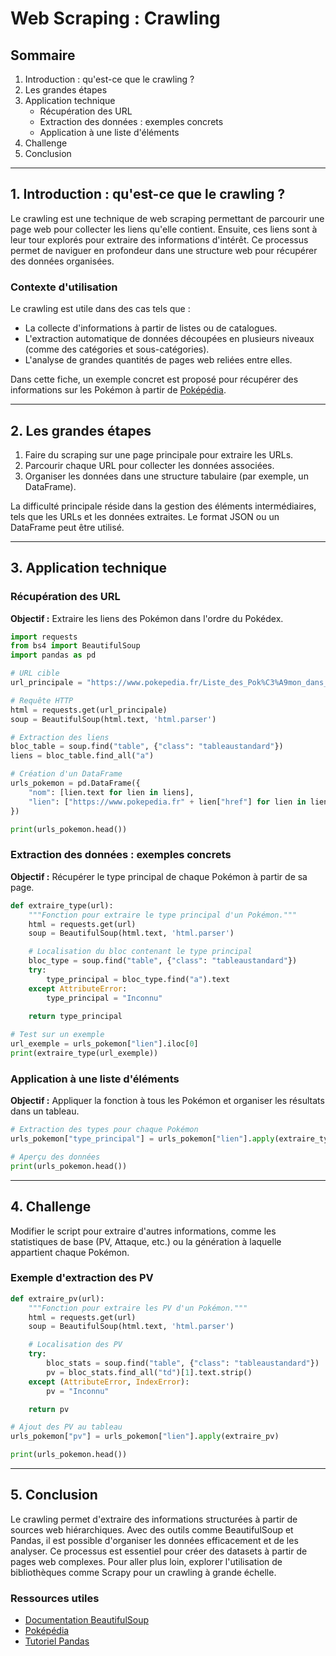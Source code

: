 # Web Scraping : Crawling

## Sommaire

1. Introduction : qu'est-ce que le crawling ?
2. Les grandes étapes
3. Application technique
   - Récupération des URL
   - Extraction des données : exemples concrets
   - Application à une liste d'éléments
4. Challenge
5. Conclusion

---

## 1. Introduction : qu'est-ce que le crawling ?

Le crawling est une technique de web scraping permettant de parcourir une page web pour collecter les liens qu'elle contient. Ensuite, ces liens sont à leur tour explorés pour extraire des informations d'intérêt. Ce processus permet de naviguer en profondeur dans une structure web pour récupérer des données organisées.

### Contexte d'utilisation

Le crawling est utile dans des cas tels que :

- La collecte d'informations à partir de listes ou de catalogues.
- L'extraction automatique de données découpées en plusieurs niveaux (comme des catégories et sous-catégories).
- L'analyse de grandes quantités de pages web reliées entre elles.

Dans cette fiche, un exemple concret est proposé pour récupérer des informations sur les Pokémon à partir de [Poképédia](https://www.pokepedia.fr).

---

## 2. Les grandes étapes

1. Faire du scraping sur une page principale pour extraire les URLs.
2. Parcourir chaque URL pour collecter les données associées.
3. Organiser les données dans une structure tabulaire (par exemple, un DataFrame).

La difficulté principale réside dans la gestion des éléments intermédiaires, tels que les URLs et les données extraites. Le format JSON ou un DataFrame peut être utilisé.

---

## 3. Application technique

### Récupération des URL

**Objectif :** Extraire les liens des Pokémon dans l'ordre du Pokédex.

```python
import requests
from bs4 import BeautifulSoup
import pandas as pd

# URL cible
url_principale = "https://www.pokepedia.fr/Liste_des_Pok%C3%A9mon_dans_l%27ordre_du_Pok%C3%A9dex_National"

# Requête HTTP
html = requests.get(url_principale)
soup = BeautifulSoup(html.text, 'html.parser')

# Extraction des liens
bloc_table = soup.find("table", {"class": "tableaustandard"})
liens = bloc_table.find_all("a")

# Création d'un DataFrame
urls_pokemon = pd.DataFrame({
    "nom": [lien.text for lien in liens],
    "lien": ["https://www.pokepedia.fr" + lien["href"] for lien in liens]
})

print(urls_pokemon.head())
```

### Extraction des données : exemples concrets

**Objectif :** Récupérer le type principal de chaque Pokémon à partir de sa page.

```python
def extraire_type(url):
    """Fonction pour extraire le type principal d'un Pokémon."""
    html = requests.get(url)
    soup = BeautifulSoup(html.text, 'html.parser')

    # Localisation du bloc contenant le type principal
    bloc_type = soup.find("table", {"class": "tableaustandard"})
    try:
        type_principal = bloc_type.find("a").text
    except AttributeError:
        type_principal = "Inconnu"
    
    return type_principal

# Test sur un exemple
url_exemple = urls_pokemon["lien"].iloc[0]
print(extraire_type(url_exemple))
```

### Application à une liste d'éléments

**Objectif :** Appliquer la fonction à tous les Pokémon et organiser les résultats dans un tableau.

```python
# Extraction des types pour chaque Pokémon
urls_pokemon["type_principal"] = urls_pokemon["lien"].apply(extraire_type)

# Aperçu des données
print(urls_pokemon.head())
```

---

## 4. Challenge

Modifier le script pour extraire d'autres informations, comme les statistiques de base (PV, Attaque, etc.) ou la génération à laquelle appartient chaque Pokémon.

### Exemple d'extraction des PV

```python
def extraire_pv(url):
    """Fonction pour extraire les PV d'un Pokémon."""
    html = requests.get(url)
    soup = BeautifulSoup(html.text, 'html.parser')

    # Localisation des PV
    try:
        bloc_stats = soup.find("table", {"class": "tableaustandard"})
        pv = bloc_stats.find_all("td")[1].text.strip()
    except (AttributeError, IndexError):
        pv = "Inconnu"

    return pv

# Ajout des PV au tableau
urls_pokemon["pv"] = urls_pokemon["lien"].apply(extraire_pv)

print(urls_pokemon.head())
```

---

## 5. Conclusion

Le crawling permet d'extraire des informations structurées à partir de sources web hiérarchiques. Avec des outils comme BeautifulSoup et Pandas, il est possible d'organiser les données efficacement et de les analyser. Ce processus est essentiel pour créer des datasets à partir de pages web complexes. Pour aller plus loin, explorer l'utilisation de bibliothèques comme Scrapy pour un crawling à grande échelle.

### Ressources utiles

- [Documentation BeautifulSoup](https://www.crummy.com/software/BeautifulSoup/bs4/doc/)
- [Poképédia](https://www.pokepedia.fr)
- [Tutoriel Pandas](https://pandas.pydata.org/docs/getting_started/index.html)
